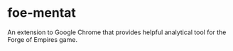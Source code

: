 # foe-mentat
An extension to Google Chrome that provides helpful analytical tool for the Forge of Empires game.
